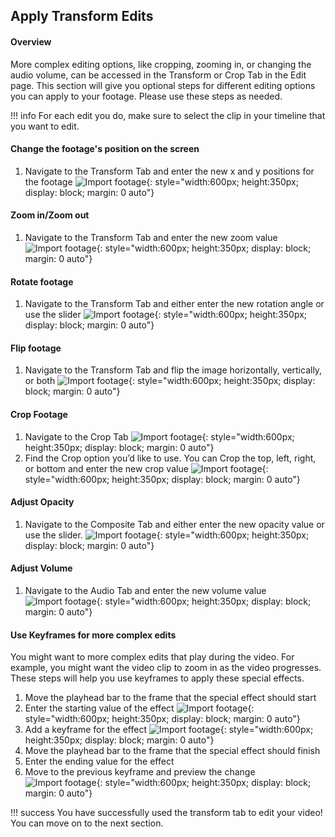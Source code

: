 ## Apply Transform Edits

#### Overview

More complex editing options, like cropping, zooming in, or changing the audio volume, can be accessed in the Transform or Crop Tab in the Edit page. This section will give you optional steps for different editing options you can apply to your footage. Please use these steps as needed.

!!! info
    For each edit you do, make sure to select the clip in your timeline that you want to edit.

#### Change the footage's position on the screen

1. Navigate to the Transform Tab and enter the new x and y positions for the footage
![Import footage](./assets/transform/move_transform-ezgif.com-video-to-gif-converter.gif){: style="width:600px; height:350px; display: block; margin: 0 auto"}

#### Zoom in/Zoom out

1. Navigate to the Transform Tab and enter the new zoom value
![Import footage](./assets/transform/zoom_transform.gif){: style="width:600px; height:350px; display: block; margin: 0 auto"}

#### Rotate footage

1. Navigate to the Transform Tab and either enter the new rotation angle or use the slider
![Import footage](./assets/transform/rotate_transform-ezgif.com-video-to-gif-converter.gif){: style="width:600px; height:350px; display: block; margin: 0 auto"}

#### Flip footage

1. Navigate to the Transform Tab and flip the image horizontally, vertically, or both
![Import footage](./assets/transform/flip_transform-ezgif.com-video-to-gif-converter.gif){: style="width:600px; height:350px; display: block; margin: 0 auto"}

#### Crop Footage

1. Navigate to the Crop Tab
![Import footage](./assets/transform/navigate_to_crop-ezgif.com-video-to-gif-converter.gif){: style="width:600px; height:350px; display: block; margin: 0 auto"}
2. Find the Crop option you’d like to use. You can Crop the top, left, right, or bottom and enter the new crop value
![Import footage](./assets/transform/crop_transform-ezgif.com-video-to-gif-converter.gif){: style="width:600px; height:350px; display: block; margin: 0 auto"}

#### Adjust Opacity

1. Navigate to the Composite Tab and either enter the new opacity value or use the slider.
![Import footage](./assets/transform/crop_transform-ezgif.com-video-to-gif-converter.gif){: style="width:600px; height:350px; display: block; margin: 0 auto"}

#### Adjust Volume

1. Navigate to the Audio Tab and enter the new volume value
![Import footage](./assets/transform/volume_transform-ezgif.com-video-to-gif-converter.gif){: style="width:600px; height:350px; display: block; margin: 0 auto"}

#### Use Keyframes for more complex edits

You might want to more complex edits that play during the video. For example, you might want the video clip to zoom in as the video progresses. These steps will help you use keyframes to apply these special effects.

1. Move the playhead bar to the frame that the special effect should start
2. Enter the starting value of the effect
![Import footage](./assets/transform/starting_effect-ezgif.com-video-to-gif-converter.gif){: style="width:600px; height:350px; display: block; margin: 0 auto"}
3. Add a keyframe for the effect
![Import footage](./assets/transform/start_keyframe-ezgif.com-video-to-gif-converter.gif){: style="width:600px; height:350px; display: block; margin: 0 auto"}
4. Move the playhead bar to the frame that the special effect should finish
5. Enter the ending value for the effect
6. Move to the previous keyframe and preview the change
![Import footage](./assets/transform/move_and_preview-ezgif.com-video-to-gif-converter.gif){: style="width:600px; height:350px; display: block; margin: 0 auto"}

!!! success
    You have successfully used the transform tab to edit your video! You can move on to the next section.